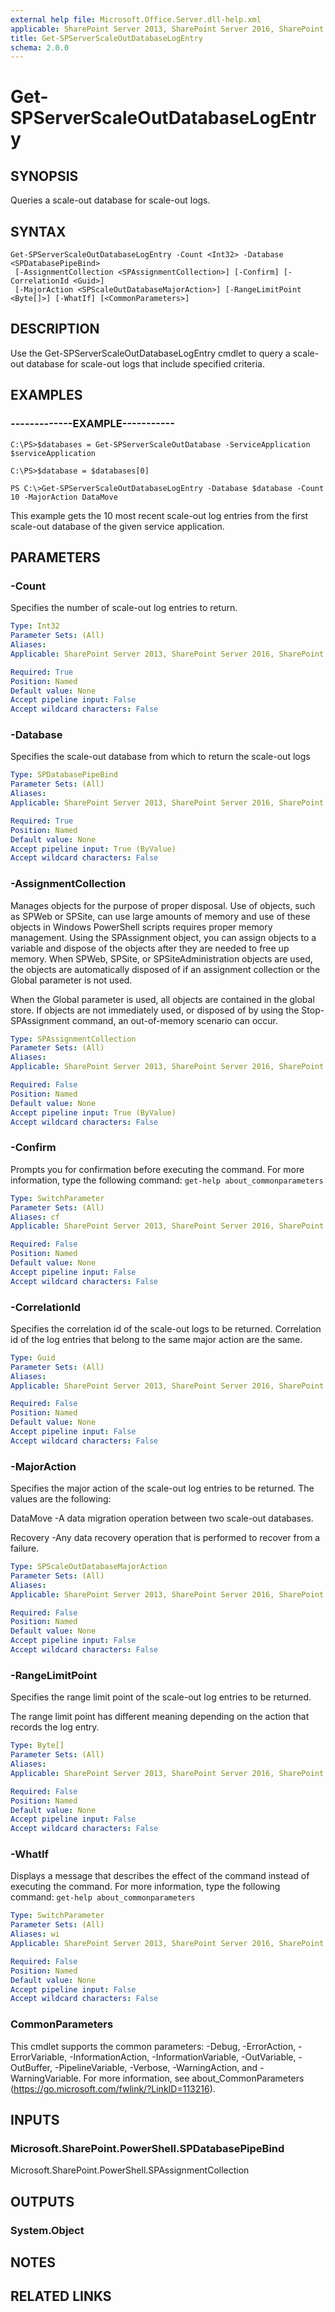 ```yaml
---
external help file: Microsoft.Office.Server.dll-help.xml
applicable: SharePoint Server 2013, SharePoint Server 2016, SharePoint Server 2019
title: Get-SPServerScaleOutDatabaseLogEntry
schema: 2.0.0
---
```


# Get-SPServerScaleOutDatabaseLogEntry

## SYNOPSIS

Queries a scale-out database for scale-out logs.



## SYNTAX

```
Get-SPServerScaleOutDatabaseLogEntry -Count <Int32> -Database <SPDatabasePipeBind>
 [-AssignmentCollection <SPAssignmentCollection>] [-Confirm] [-CorrelationId <Guid>]
 [-MajorAction <SPScaleOutDatabaseMajorAction>] [-RangeLimitPoint <Byte[]>] [-WhatIf] [<CommonParameters>]
```

## DESCRIPTION

Use the Get-SPServerScaleOutDatabaseLogEntry cmdlet to query a scale-out database for scale-out logs that include specified criteria.



## EXAMPLES

### -------------EXAMPLE----------- 
```
C:\PS>$databases = Get-SPServerScaleOutDatabase -ServiceApplication $serviceApplication

C:\PS>$database = $databases[0]

PS C:\>Get-SPServerScaleOutDatabaseLogEntry -Database $database -Count 10 -MajorAction DataMove
```

This example gets the 10 most recent scale-out log entries from the first scale-out database of the given service application.


## PARAMETERS

### -Count

Specifies the number of scale-out log entries to return.





```yaml
Type: Int32
Parameter Sets: (All)
Aliases: 
Applicable: SharePoint Server 2013, SharePoint Server 2016, SharePoint Server 2019

Required: True
Position: Named
Default value: None
Accept pipeline input: False
Accept wildcard characters: False
```

### -Database

Specifies the scale-out database from which to return the scale-out logs



```yaml
Type: SPDatabasePipeBind
Parameter Sets: (All)
Aliases: 
Applicable: SharePoint Server 2013, SharePoint Server 2016, SharePoint Server 2019

Required: True
Position: Named
Default value: None
Accept pipeline input: True (ByValue)
Accept wildcard characters: False
```

### -AssignmentCollection

Manages objects for the purpose of proper disposal.
Use of objects, such as SPWeb or SPSite, can use large amounts of memory and use of these objects in Windows PowerShell scripts requires proper memory management.
Using the SPAssignment object, you can assign objects to a variable and dispose of the objects after they are needed to free up memory.
When SPWeb, SPSite, or SPSiteAdministration objects are used, the objects are automatically disposed of if an assignment collection or the Global parameter is not used.

When the Global parameter is used, all objects are contained in the global store.
If objects are not immediately used, or disposed of by using the Stop-SPAssignment command, an out-of-memory scenario can occur.




```yaml
Type: SPAssignmentCollection
Parameter Sets: (All)
Aliases: 
Applicable: SharePoint Server 2013, SharePoint Server 2016, SharePoint Server 2019

Required: False
Position: Named
Default value: None
Accept pipeline input: True (ByValue)
Accept wildcard characters: False
```

### -Confirm

Prompts you for confirmation before executing the command.
For more information, type the following command: `get-help about_commonparameters`





```yaml
Type: SwitchParameter
Parameter Sets: (All)
Aliases: cf
Applicable: SharePoint Server 2013, SharePoint Server 2016, SharePoint Server 2019

Required: False
Position: Named
Default value: None
Accept pipeline input: False
Accept wildcard characters: False
```

### -CorrelationId

Specifies the correlation id of the scale-out logs to be returned.
Correlation id of the log entries that belong to the same major action are the same.



```yaml
Type: Guid
Parameter Sets: (All)
Aliases: 
Applicable: SharePoint Server 2013, SharePoint Server 2016, SharePoint Server 2019

Required: False
Position: Named
Default value: None
Accept pipeline input: False
Accept wildcard characters: False
```

### -MajorAction

Specifies the major action of the scale-out log entries to be returned.
The values are the following:

DataMove -A data migration operation between two scale-out databases.

Recovery -Any data recovery operation that is performed to recover from a failure.




```yaml
Type: SPScaleOutDatabaseMajorAction
Parameter Sets: (All)
Aliases: 
Applicable: SharePoint Server 2013, SharePoint Server 2016, SharePoint Server 2019

Required: False
Position: Named
Default value: None
Accept pipeline input: False
Accept wildcard characters: False
```

### -RangeLimitPoint

Specifies the range limit point of the scale-out log entries to be returned.

The range limit point has different meaning depending on the action that records the log entry.




```yaml
Type: Byte[]
Parameter Sets: (All)
Aliases: 
Applicable: SharePoint Server 2013, SharePoint Server 2016, SharePoint Server 2019

Required: False
Position: Named
Default value: None
Accept pipeline input: False
Accept wildcard characters: False
```

### -WhatIf

Displays a message that describes the effect of the command instead of executing the command.
For more information, type the following command: `get-help about_commonparameters`




```yaml
Type: SwitchParameter
Parameter Sets: (All)
Aliases: wi
Applicable: SharePoint Server 2013, SharePoint Server 2016, SharePoint Server 2019

Required: False
Position: Named
Default value: None
Accept pipeline input: False
Accept wildcard characters: False
```

### CommonParameters
This cmdlet supports the common parameters: -Debug, -ErrorAction, -ErrorVariable, -InformationAction, -InformationVariable, -OutVariable, -OutBuffer, -PipelineVariable, -Verbose, -WarningAction, and -WarningVariable. For more information, see about_CommonParameters (https://go.microsoft.com/fwlink/?LinkID=113216).

## INPUTS

### Microsoft.SharePoint.PowerShell.SPDatabasePipeBind
Microsoft.SharePoint.PowerShell.SPAssignmentCollection

## OUTPUTS

### System.Object

## NOTES

## RELATED LINKS


